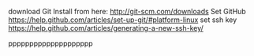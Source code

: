 download Git
Install from here: http://git-scm.com/downloads
Set GitHub
https://help.github.com/articles/set-up-git/#platform-linux
set ssh key
https://help.github.com/articles/generating-a-new-ssh-key/

pppppppppppppppppppp

